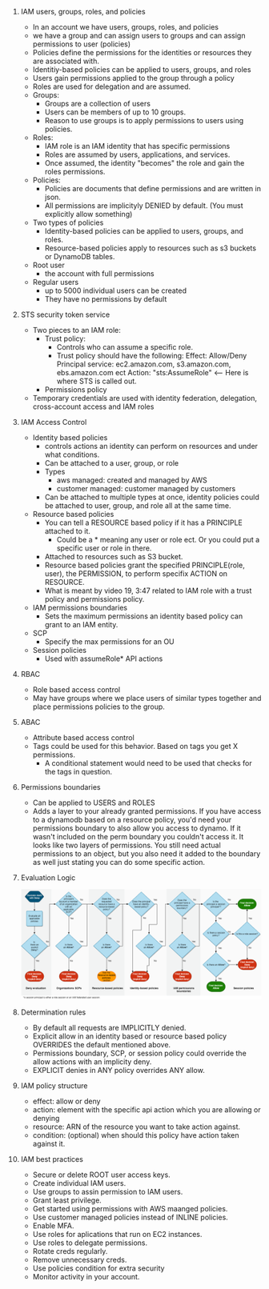 1. IAM users, groups, roles, and policies
    - In an account we have users, groups, roles, and policies
    - we have a group and can assign users to groups and can assign permissions to user (policies)
    - Policies define the permissions for the identities or resources they are associated with.
    - Identitiy-based policies can be applied to users, groups, and roles
    - Users gain permissions applied to the group through a policy
    - Roles are used for delegation and are assumed.
    - Groups:
        - Groups are a collection of users
        - Users can be members of up to 10 groups.
        - Reason to use groups is to apply permissions to users using policies.
    - Roles:
        - IAM role is an IAM identity that has specific permissions
        - Roles are assumed by users, applications, and services.
        - Once assumed, the identity "becomes" the role and gain the roles permissions.
    - Policies:
        - Policies are documents that define permissions and are written in json.
        - All permissions are implicityly DENIED by default.  (You must explicitly allow something)
    - Two types of policies
        - Identity-based policies can be applied to users, groups, and roles.
        - Resource-based policies apply to resources such as s3 buckets or DynamoDB tables.
    - Root user
        - the account with full permissions
    - Regular users
        - up to 5000 individual users can be created
        - They have no permissions by default

2. STS security token service
    - Two pieces to an IAM role:
        - Trust policy:
            - Controls who can assume a specific role.
            - Trust policy should have the following:
                Effect: Allow/Deny
                Principal
                    service: ec2.amazon.com, s3.amazon.com, ebs.amazon.com ect
                Action: "sts:AssumeRole" <-- Here is where STS is called out.
        - Permissions policy
    - Temporary credentials are used with identity federation, delegation, cross-account access and IAM roles

3. IAM Access Control
    - Identity based policies
        - controls actions an identity can perform on resources and under what conditions.
        - Can be attached to a user, group, or role
        - Types
            - aws managed: created and managed by AWS
            - customer managed: customer managed by customers
        - Can be attached to multiple types at once, identity policies could be attached to user, group, and role all at the same time.
    - Resource based policies
        - You can tell a RESOURCE based policy if it has a PRINCIPLE attached to it.
            - Could be a * meaning any user or role ect.  Or you could put a specific user or role in there.
        - Attached to resources such as S3 bucket.
        - Resource based policies grant the specified PRINCIPLE(role, user), the PERMISSION, to perform specifix ACTION on RESOURCE.
        - What is meant by video 19, 3:47 related to IAM role with a trust policy and permissions policy.
    - IAM permissions boundaries
        - Sets the maximum permissions an identity based policy can grant to an IAM entity.
    - SCP
        - Specify the max permissions for an OU
    - Session policies 
        - Used with assumeRole* API actions

4. RBAC
    - Role based access control
    - May have groups where we place users of similar types together and place permissions policies to the group.

5. ABAC
    - Attribute based access control
    - Tags could be used for this behavior.  Based on tags you get X permissions.
        - A conditional statement would need to be used that checks for the tags in question.

6. Permissions boundaries
    - Can be applied to USERS and ROLES
    - Adds a layer to your already granted permissions.  If you have access to a dynamodb based on a resource policy, you'd need your permissions boundary to also allow you access to dynamo.  If it wasn't included on the perm boundary you couldn't access it.  It looks like two layers of permissions.  You still need actual permissions to an object, but you also need it added to the boundary as well just stating you can do some specific action.

7. Evaluation Logic

    ![eval logic](images/policyeval.png)

8. Determination rules
    - By default all requests are IMPLICITLY denied.
    - Explicit allow in an identity based or resource based policy OVERRIDES the default mentioned above.
    - Permissions boundary, SCP, or session policy could override the allow actions with an implicity deny.
    - EXPLICIT denies in ANY policy overrides ANY allow.
    
9. IAM policy structure
    - effect: allow or deny
    - action: element with the specific api action which you are allowing or denying
    - resource: ARN of the resource you want to take action against.
    - condition: (optional) when should this policy have action taken against it.

10. IAM best practices
    - Secure or delete ROOT user access keys.
    - Create individual IAM users.
    - Use groups to assin permission to IAM users.
    - Grant least privilege.
    - Get started using permissions with AWS maanged policies.
    - Use customer managed policies instead of INLINE policies.
    - Enable MFA.
    - Use roles for aplications that run on EC2 instances.
    - Use roles to delegate permissions.
    - Rotate creds regularly.
    - Remove unnecessary creds.
    - Use policies condition for extra security
    - Monitor activity in your account.

